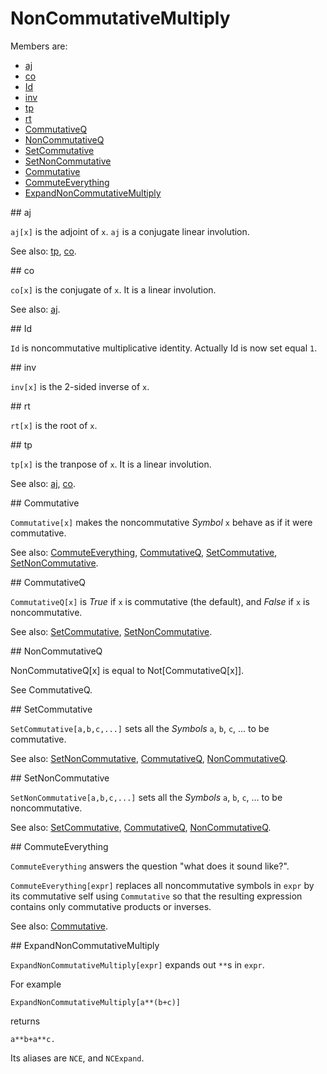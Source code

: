 # NonCommutativeMultiply

Members are:

* [aj](#aj)
* [co](#co)
* [Id](#Id)
* [inv](#inv)
* [tp](#tp)
* [rt](#rt)
* [CommutativeQ](#CommutativeQ)
* [NonCommutativeQ](#NonCommutativeQ)
* [SetCommutative](#SetCommutative)
* [SetNonCommutative](#SetNonCommutative)
* [Commutative](#Commutative)
* [CommuteEverything](#CommuteEverything)
* [ExpandNonCommutativeMultiply](#ExpandNonCommutativeMultiply)

<a name="aj">
## aj
</a>

`aj[x]` is the adjoint of `x`. `aj` is a conjugate linear involution. 

See also:
[tp](#tp), [co](#co).

<a name="co">
## co
</a>

`co[x]` is the conjugate of `x`. It is a linear involution.

See also:
[aj](#aj).

<a name="Id">
## Id
</a>

`Id` is noncommutative multiplicative identity. Actually Id is now set equal `1`.

<a name="inv">
## inv
</a>

`inv[x]` is the 2-sided inverse of `x`.

<a name="rt">
## rt
</a>

`rt[x]` is the root of `x`. 

<a name="tp">
## tp
</a>

`tp[x]` is the tranpose of `x`. It is a linear involution.

See also:
[aj](#tp), [co](#co).

<a name="Commutative">
## Commutative
</a>

`Commutative[x]` makes the noncommutative *Symbol* `x` behave as if it were commutative.
         
See also:
[CommuteEverything](#CommuteEverything), [CommutativeQ](#CommutativeQ), [SetCommutative](#SetCommutative), [SetNonCommutative](#SetNonCommutative).

<a name="CommutativeQ">
## CommutativeQ
</a>

`CommutativeQ[x]` is *True* if `x` is commutative (the default), and *False* if `x` is noncommutative.
    
See also:
[SetCommutative](#SetCommutative), [SetNonCommutative](#SetNonCommutative).

<a name="NonCommutativeQ">
## NonCommutativeQ
</a>

NonCommutativeQ[x] is equal to Not[CommutativeQ[x]]. 

See CommutativeQ.

<a name="SetCommutative">
## SetCommutative
</a>

`SetCommutative[a,b,c,...]` sets all the *Symbols* `a`, `b`, `c`, ... to be commutative.

See also:
[SetNonCommutative](#SetNonCommutative), [CommutativeQ](#CommutativeQ), [NonCommutativeQ](#NonCommutativeQ).

<a name="SetNonCommutative">
## SetNonCommutative
</a>

`SetNonCommutative[a,b,c,...]` sets all the *Symbols* `a`, `b`, `c`, ... to be noncommutative.

See also:
[SetCommutative](#SetCommutative), [CommutativeQ](#CommutativeQ), [NonCommutativeQ](#NonCommutativeQ).

<a name="CommuteEverything">
## CommuteEverything
</a>

`CommuteEverything` answers the question "what does it sound like?".

`CommuteEverything[expr]` replaces all noncommutative symbols in  `expr` by its commutative self using `Commutative` so that the resulting expression contains only commutative products or inverses.

See also:
[Commutative](#Commutative).

<a name="ExpandNonCommutativeMultiply">
## ExpandNonCommutativeMultiply
</a>

`ExpandNonCommutativeMultiply[expr]` expands out `**`s in `expr`.

For example

    ExpandNonCommutativeMultiply[a**(b+c)]
    
returns

    a**b+a**c.

Its aliases are `NCE`, and `NCExpand`.
